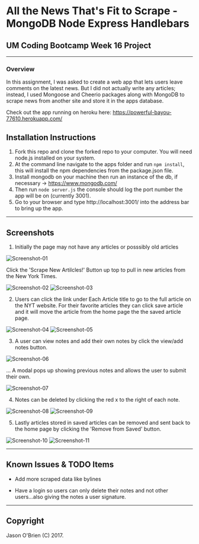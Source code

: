 # All the News That's Fit to Scrape - MongoDB Node Express Handlebars

## UM Coding Bootcamp Week 16 Project

---

### Overview

In this assignment, I was asked to create a web app that lets users leave comments on the latest news. But I did not actually write any articles; instead, I used Mongoose and Cheerio packages along with MongoDB to scrape news from another site and store it in the apps database.

Check out the app running on heroku here: https://powerful-bayou-77610.herokuapp.com/

## Installation Instructions

1. Fork this repo and clone the forked repo to your computer. You will need node.js installed on your system.
2. At the command line navigate to the apps folder and run `npm install`, this will install the npm dependencies from the package.json file.
3. Install mongodb on your machine then run an instance of the db, if necessary -> https://www.mongodb.com/
4. Then run `node server.js` the console should log the port number the app will be on (currently 3001).
5. Go to your browser and type http://localhost:3001/ into the address bar to bring up the app.

---
## Screenshots

1. Initially the page may not have any articles or posssibly old articles

![Screenshot-01](/public/assets/img/screenshot1.jpg)

Click the 'Scrape New Artilcles!' Button up top to pull in new articles from the New York Times.

![Screenshot-02](/public/assets/img/screenshot2.jpg)
![Screenshot-03](/public/assets/img/screenshot3.jpg)

2. Users can click the link under Each Article title to go to the full article on the NYT website. For their favorite articles they can click save article and it will move the article from the home page the the saved article page.

![Screenshot-04](/public/assets/img/screenshot4.jpg)
![Screenshot-05](/public/assets/img/screenshot5.jpg)

3. A user can view notes and add their own notes by click the view/add notes button.

![Screenshot-06](/public/assets/img/screenshot6.jpg)

... A modal pops up showing previous notes and allows the user to submit their own.

![Screenshot-07](/public/assets/img/screenshot7.jpg)

4. Notes can be deleted by clicking the red x to the right of each note.

![Screenshot-08](/public/assets/img/screenshot8.jpg)
![Screenshot-09](/public/assets/img/screenshot9.jpg)

5. Lastly articles stored in saved articles can be removed and sent back to the home page by clicking the 'Remove from Saved' button.

![Screenshot-10](/public/assets/img/screenshot10.jpg)
![Screenshot-11](/public/assets/img/screenshot11.jpg)




- - -
## Known Issues & TODO Items

  * Add more scraped data like bylines

  * Have a login so users can only delete their notes and not other users...also giving the notes a user signature.

- - -

## Copyright

Jason O'Brien (C) 2017.
